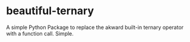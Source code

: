 # beautiful-ternary
A simple Python Package to replace the akward built-in ternary operator with a function call. Simple.
